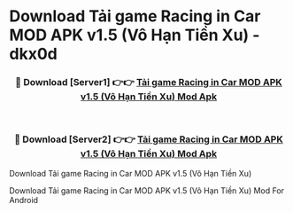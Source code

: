 # Download Tải game Racing in Car MOD APK v1.5 (Vô Hạn Tiền Xu) - dkx0d


<div align="center">
<h3>🔴 Download [Server1] 👉👉 <a href="https://apk-comot.site?title=Tải_game_Racing_in_Car_MOD_APK_v1.5_(Vô_Hạn_Tiền_Xu)">Tải game Racing in Car MOD APK v1.5 (Vô Hạn Tiền Xu) Mod Apk</a></h3><br>
<h3>🔴 Download [Server2] 👉👉 <a href="https://apk-comot.site?title=Tải_game_Racing_in_Car_MOD_APK_v1.5_(Vô_Hạn_Tiền_Xu)">Tải game Racing in Car MOD APK v1.5 (Vô Hạn Tiền Xu) Mod Apk</a></h3>
</div>



Download Tải game Racing in Car MOD APK v1.5 (Vô Hạn Tiền Xu) 

Download Tải game Racing in Car MOD APK v1.5 (Vô Hạn Tiền Xu) Mod For Android